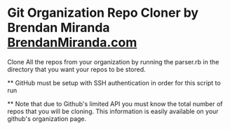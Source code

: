 # Git Organization Repo Cloner by Brendan Miranda [BrendanMiranda.com](http://www.brendanmiranda.com)

Clone All the repos from your organization by running the parser.rb in the directory that you want your repos to be stored.

** GitHub must be setup with SSH authentication in order for this script to run

** Note that due to Github's limited API you must know the total number of repos  that you will be cloning. This information is easily available on your github's organization page.
